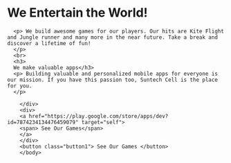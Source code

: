 <html>
<head>
<style>
      .button {
      border: 2px;
      color: white;
      padding 16px 32px;
      text-align: center;
      text-decoration: none;
      display: inline-block;
      font-size: 16px;
      margi: 4px 2px;
      transition duration: 0.4s;
      cursor: pointer;
      }
      .button1 {
      background-color: white;
      color: black;
      border: 2px solid #4CAF50;
      }
      .button1: hover {
      background-color: #4CAF50;
      color: white;
      }
      </style>
<title> Suntech Cell 
      </title>
</head>
<body>
<div class="text-content">
      <h1> We Entertain the World! 
      </h1>
     
      <p> We build awesome games for our players. Our hits are Kite Flight and Jungle runner and many more in the near future. Take a break and discover a lifetime of fun!
      </p>
      <br>
      <h3>
      We make valuable apps</h3>
      <p> Building valuable and personalized mobile apps for everyone is our mission. If you have this passion too, Suntech Cell is the place for you.
      </p>
      
        </div>
        <div>
        <a href="https://play.google.com/store/apps/dev?id=7874234134476459079" target="self">
        <span> See Our Games</span>
        </a>
        </div>
        <button class="button1"> See Our Games </button>
        </body>
</html>
